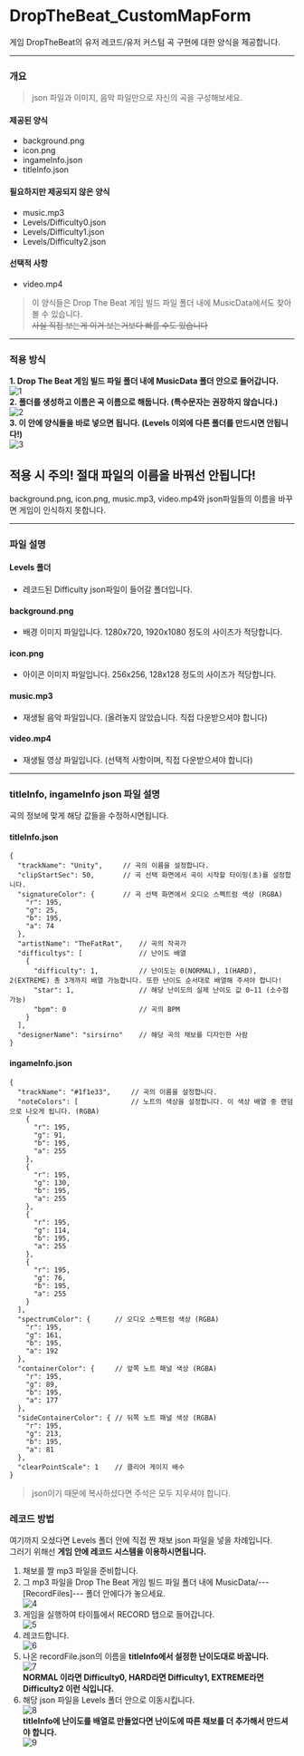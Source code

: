 # DropTheBeat_CustomMapForm
게임 DropTheBeat의 유저 레코드/유저 커스텀 곡 구현에 대한 양식을 제공합니다.

* * *

### 개요

>json 파일과 이미지, 음악 파일만으로 자신의 곡을 구성해보세요.

#### 제공된 양식
- background.png
- icon.png
- ingameInfo.json
- titleInfo.json
#### 필요하지만 제공되지 않은 양식
- music.mp3<br>
- Levels/Difficulty0.json
- Levels/Difficulty1.json
- Levels/Difficulty2.json<br>
#### 선택적 사항
- video.mp4<br>

>이 양식들은 Drop The Beat 게임 빌드 파일 폴더 내에 MusicData에서도 찾아볼 수 있습니다.
<br>~~사실 직접 보는게 이거 보는거보다 빠를 수도 있습니다~~
* * *

### 적용 방식

**1. Drop The Beat 게임 빌드 파일 폴더 내에 MusicData 폴더 안으로 들어갑니다.**<br>
![1](https://user-images.githubusercontent.com/64317456/126067792-2a22abe4-81c2-4474-9d64-a3820c74206b.png)<br>
**2. 폴더를 생성하고 이름은 곡 이름으로 해둡니다. (특수문자는 권장하지 않습니다.)**<br>
![2](https://user-images.githubusercontent.com/64317456/126067891-5380be74-379a-499c-985a-511dcf0fdcca.png)<br>
**3. 이 안에 양식들을 바로 넣으면 됩니다. (Levels 이외에 다른 폴더를 만드시면 안됩니다!)**<br>
![3](https://user-images.githubusercontent.com/64317456/126067943-58e4612c-4f36-43bc-97ee-b4b99edf2a3e.png)<br>

## 적용 시 주의! 절대 파일의 이름을 바꿔선 안됩니다!
background.png, icon.png, music.mp3, video.mp4와 json파일들의 이름을 바꾸면 게임이 인식하지 못합니다.
* * *

### 파일 설명

#### Levels 폴더
- 레코드된 Difficulty json파일이 들어갈 폴더입니다.
#### background.png
- 배경 이미지 파일입니다. 1280x720, 1920x1080 정도의 사이즈가 적당합니다.
#### icon.png
- 아이콘 이미지 파일입니다. 256x256, 128x128 정도의 사이즈가 적당합니다.
#### music.mp3
- 재생될 음악 파일입니다. (올려놓지 않았습니다. 직접 다운받으셔야 합니다)
#### video.mp4
- 재생될 영상 파일입니다. (선택적 사항이며, 직접 다운받으셔야 합니다)

* * *

### titleInfo, ingameInfo json 파일 설명
곡의 정보에 맞게 해당 값들을 수정하시면됩니다.<br>

#### titleInfo.json
```jsonc
{
  "trackName": "Unity",     // 곡의 이름을 설정합니다.
  "clipStartSec": 50,       // 곡 선택 화면에서 곡이 시작할 타이밍(초)를 설정합니다.
  "signatureColor": {       // 곡 선택 화면에서 오디오 스펙트럼 색상 (RGBA)
    "r": 195,
    "g": 25,
    "b": 195,
    "a": 74
  },
  "artistName": "TheFatRat",    // 곡의 작곡가
  "difficultys": [              // 난이도 배열
    {
      "difficulty": 1,          // 난이도는 0(NORMAL), 1(HARD), 2(EXTREME) 총 3개까지 배열 가능합니다. 또한 난이도 순서대로 배열해 주셔야 합니다!
      "star": 1,                // 해당 난이도의 실제 난이도 값 0~11 (소수점 가능)
      "bpm": 0                  // 곡의 BPM
    }
  ],
  "designerName": "sirsirno"    // 해당 곡의 채보를 디자인한 사람
}
```

#### ingameInfo.json
```jsonc
{
  "trackName": "#1f1e33",     // 곡의 이름을 설정합니다.
  "noteColors": [             // 노트의 색상을 설정합니다. 이 색상 배열 중 랜덤으로 나오게 됩니다. (RGBA)
    {
      "r": 195,
      "g": 91,
      "b": 195,
      "a": 255
    },
    {
      "r": 195,
      "g": 130,
      "b": 195,
      "a": 255
    },
    {
      "r": 195,
      "g": 114,
      "b": 195,
      "a": 255
    },
    {
      "r": 195,
      "g": 76,
      "b": 195,
      "a": 255
    }
  ],
  "spectrumColor": {      // 오디오 스펙트럼 색상 (RGBA)
    "r": 195,
    "g": 161,
    "b": 195,
    "a": 192
  },
  "containerColor": {     // 앞쪽 노트 패널 색상 (RGBA)
    "r": 195,
    "g": 89,
    "b": 195,
    "a": 177
  },
  "sideContainerColor": { // 뒤쪽 노트 패널 색상 (RGBA)
    "r": 195,
    "g": 213,
    "b": 195,
    "a": 81
  },
  "clearPointScale": 1    // 클리어 게이지 배수
}
```

>json이기 때문에 복사하셨다면 주석은 모두 지우셔야 합니다.

### 레코드 방법
여기까지 오셨다면 Levels 폴더 안에 직접 짠 채보 json 파일을 넣을 차례입니다.<br>
그러기 위해선 **게임 안에 레코드 시스템을 이용하시면됩니다.**

1. 채보를 짤 mp3 파일을 준비합니다.<br>
2. 그 mp3 파일을 Drop The Beat 게임 빌드 파일 폴더 내에 MusicData/---[RecordFiles]--- 폴더 안에다가 놓으세요.<br>
![4](https://user-images.githubusercontent.com/64317456/126068914-27012559-828b-41de-b3fa-4b3cde718054.png)<br>
3. 게임을 실행하여 타이틀에서 RECORD 탭으로 들어갑니다.<br>
![5](https://user-images.githubusercontent.com/64317456/126069011-01a901ec-4aed-440c-9e67-83c06aca27d8.png)<br>
4. 레코드합니다.<br>
![6](https://user-images.githubusercontent.com/64317456/126069055-31da509b-4cdb-411c-808f-947c66e0603c.png)<br>
5. 나온 recordFile.json의 이름을 **titleInfo에서 설정한 난이도대로 바꿉니다.**<br>
![7](https://user-images.githubusercontent.com/64317456/126069164-ce597164-f0bd-4f69-8caf-215dd462cade.png)<br>
**NORMAL 이라면 Difficulty0, HARD라면 Difficulty1, EXTREME라면 Difficulty2 이런 식입니다.**<br>
6. 해당 json 파일을 Levels 폴더 안으로 이동시킵니다.<br>
![8](https://user-images.githubusercontent.com/64317456/126069260-fb388285-0364-4ac6-8d62-c516007eef15.png)<br>
**titleInfo에 난이도를 배열로 만들었다면 난이도에 따른 채보를 더 추가해서 만드셔야 합니다.**<br>
![9](https://user-images.githubusercontent.com/64317456/126069297-9b16ba98-cd2f-4e60-b32d-4f96c3d84bdc.png)
